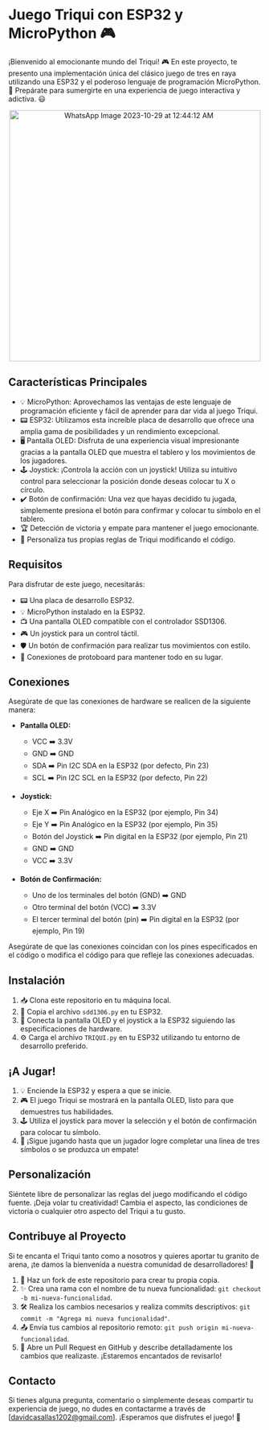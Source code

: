 # Juego Triqui con ESP32 y MicroPython 🎮


¡Bienvenido al emocionante mundo del Triqui! 🎮 En este proyecto, te presento una implementación única del clásico juego de tres en raya utilizando una ESP32 y el poderoso lenguaje de programación MicroPython.🚀 Prepárate para sumergirte en una experiencia de juego interactiva y adictiva. 😃

<p align="center">
  <img src="https://github.com/david0-012/ESP32-MicroPython/assets/84252258/643c02d6-adfa-4d21-9120-fb8f68707719" width="500" alt="WhatsApp Image 2023-10-29 at 12:44:12 AM" style="display: block; margin: 0 auto;">
</p>

## Características Principales

- 💡 MicroPython: Aprovechamos las ventajas de este lenguaje de programación eficiente y fácil de aprender para dar vida al juego Triqui.
- 📟 ESP32: Utilizamos esta increíble placa de desarrollo que ofrece una amplia gama de posibilidades y un rendimiento excepcional.
- 🖥️ Pantalla OLED: Disfruta de una experiencia visual impresionante gracias a la pantalla OLED que muestra el tablero y los movimientos de los jugadores.
- 🕹️ Joystick: ¡Controla la acción con un joystick! Utiliza su intuitivo control para seleccionar la posición donde deseas colocar tu X o círculo.
- ✔️ Botón de confirmación: Una vez que hayas decidido tu jugada, simplemente presiona el botón para confirmar y colocar tu símbolo en el tablero.
- 🏆 Detección de victoria y empate para mantener el juego emocionante.
- 🎨 Personaliza tus propias reglas de Triqui modificando el código.

## Requisitos

Para disfrutar de este juego, necesitarás:

- 📟 Una placa de desarrollo ESP32.
- 💡 MicroPython instalado en la ESP32.
- 📺 Una pantalla OLED compatible con el controlador SSD1306.
- 🎮 Un joystick para un control táctil.
- 🛡️ Un botón de confirmación para realizar tus movimientos con estilo.
- 🧰 Conexiones de protoboard para mantener todo en su lugar.

## Conexiones

Asegúrate de que las conexiones de hardware se realicen de la siguiente manera:

- **Pantalla OLED:**
  - VCC ➡️ 3.3V
  - GND ➡️ GND
  - SDA ➡️ Pin I2C SDA en la ESP32 (por defecto, Pin 23)
  - SCL ➡️ Pin I2C SCL en la ESP32 (por defecto, Pin 22)

- **Joystick:**
  - Eje X ➡️ Pin Analógico en la ESP32 (por ejemplo, Pin 34)
  - Eje Y ➡️ Pin Analógico en la ESP32 (por ejemplo, Pin 35)
  - Botón del Joystick ➡️ Pin digital en la ESP32 (por ejemplo, Pin 21)
  - GND ➡️ GND
  - VCC ➡️ 3.3V

- **Botón de Confirmación:**
  - Uno de los terminales del botón (GND) ➡️ GND
  - Otro terminal del botón (VCC) ➡️ 3.3V
  - El tercer terminal del botón (pin) ➡️ Pin digital en la ESP32 (por ejemplo, Pin 19)

Asegúrate de que las conexiones coincidan con los pines especificados en el código o modifica el código para que refleje las conexiones adecuadas.

## Instalación

1. 📥 Clona este repositorio en tu máquina local.
2. 💾 Copia el archivo `sdd1306.py` en tu ESP32.
3. 🔌 Conecta la pantalla OLED y el joystick a la ESP32 siguiendo las especificaciones de hardware.
4. ⚙️ Carga el archivo `TRIQUI.py` en tu ESP32 utilizando tu entorno de desarrollo preferido.

## ¡A Jugar!

1. 💡 Enciende la ESP32 y espera a que se inicie.
2. 🎮 El juego Triqui se mostrará en la pantalla OLED, listo para que demuestres tus habilidades.
3. 🕹️ Utiliza el joystick para mover la selección y el botón de confirmación para colocar tu símbolo.
4. 🔄 ¡Sigue jugando hasta que un jugador logre completar una línea de tres símbolos o se produzca un empate!

## Personalización

Siéntete libre de personalizar las reglas del juego modificando el código fuente. ¡Deja volar tu creatividad! Cambia el aspecto, las condiciones de victoria o cualquier otro aspecto del Triqui a tu gusto.

## Contribuye al Proyecto

Si te encanta el Triqui tanto como a nosotros y quieres aportar tu granito de arena, ¡te damos la bienvenida a nuestra comunidad de desarrolladores! 🤝

1. 🍴 Haz un fork de este repositorio para crear tu propia copia.
2. ✨ Crea una rama con el nombre de tu nueva funcionalidad: `git checkout -b mi-nueva-funcionalidad`.
3. 🛠️ Realiza los cambios necesarios y realiza commits descriptivos: `git commit -m "Agrega mi nueva funcionalidad"`.
4. 📤 Envía tus cambios al repositorio remoto: `git push origin mi-nueva-funcionalidad`.
5. 📩 Abre un Pull Request en GitHub y describe detalladamente los cambios que realizaste. ¡Estaremos encantados de revisarlo!

## Contacto

Si tienes alguna pregunta, comentario o simplemente deseas compartir tu experiencia de juego, no dudes en contactarme a través de [davidcasallas1202@gmail.com]. ¡Esperamos que disfrutes el juego! 🎉
